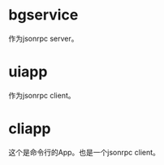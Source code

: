# bgservice

作为jsonrpc server。

# uiapp

作为jsonrpc client。

# cliapp

这个是命令行的App。也是一个jsonrpc client。